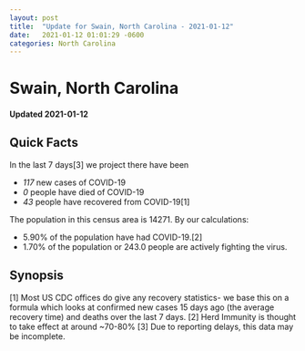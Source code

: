 ```yaml
---
layout: post
title:  "Update for Swain, North Carolina - 2021-01-12"
date:   2021-01-12 01:01:29 -0600
categories: North Carolina
---
```


# Swain, North Carolina
#### Updated 2021-01-12

## Quick Facts

In the last 7 days[3] we project there have been
- *117* new cases of COVID-19
- *0* people have died of COVID-19
- *43* people have recovered from COVID-19[1]

The population in this census area is 14271. By our calculations:
- 5.90% of the population have had COVID-19.[2]
- 1.70% of the population or 243.0 people are actively fighting the virus.

## Synopsis




[1] Most US CDC offices do give any recovery statistics- we base this on a formula which looks at confirmed new cases
15 days ago (the average recovery time) and deaths over the last 7 days.
[2] Herd Immunity is thought to take effect at around ~70-80%
[3] Due to reporting delays, this data may be incomplete. 
    